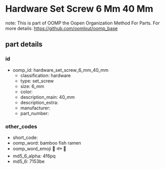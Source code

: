 # Hardware Set Screw 6 Mm 40 Mm  

note: This is part of OOMP the Oopen Organization Method For Parts. For more details: https://github.com/oomlout/oomp_base

##  part details





### id
* oomp_id: hardware_set_screw_6_mm_40_mm
  * classification: hardware
  * type: set_screw
  * size: 6_mm
  * color: 
  * description_main: 40_mm
  * description_extra: 
  * manufacturer: 
  * part_number: 

### other_codes
* short_code: 
* oomp_word: bamboo fish ramen
* oomp_word_emoji :bamboo: :fish: :ramen:
* md5_6_alpha: 4f6pq
* md5_6: 7153be